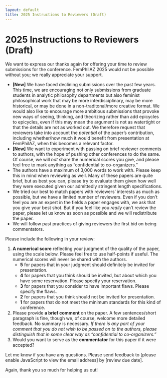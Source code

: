 ```yaml
---
layout: default
title: 2025 Instructions to Reviewers (Draft)
---
```


# 2025 Instructions to Reviewers (Draft)

We want to express our thanks again for offering your time to review submissions for the conference. FemPhilAZ 2025 would not be possible without you; we really appreciate your support.

- **[New]** We have faced declining submissions over the past few years. This time, we are encouraging not only submissions from graduate students in analytic philosophy departments but also feminist philosophical work that may be more interdisciplinary, may be more historical, or may be done in a non-traditonal/more creative format. We would also like to encourage more ambitious submissions that provoke new ways of seeing, thinking, and theorizing rather than add epicycles to epicycles, even if this may mean the argument is not as watertight or that the details are not as worked out. We therefore request that reviewers take into account the *potential* of the paper’s contribution, including whether/how much it would benefit from presentation at FemPhilAZ, when this becomes a relevant factor.
- **[New]** We want to experiment with passing on brief reviewer comments to authors, with the hope of pushing other conferences to do the same. Of course, we will *not* share the numerical scores you give, and please feel free to mark anything as “confidential to co-organizers.”
- The authors have a maximum of 3,000 words to work with. Please keep this in mind when reviewing as well. Many of these papers are quite brief, but as best you can, please try to evaluate them given how well they were executed given our admittedly stringent length specifications.
- We tried our best to match papers with reviewers’ interests as much as possible, but we have a limited number of reviewers. Even if you don’t feel you are an expert in the fields a paper engages with, we ask that you give your best shot. But if you feel like you *really* can’t review the paper, please let us know as soon as possible and we will redistribute the paper.
- We will follow past practices of giving reviewers the first bid on being commentators.

Please include the following in your review:

1. **A numerical score** reflecting your judgment of the quality of the paper, using the scale below. Please feel free to use half-points if useful. The numerical scores will never be shared with the authors.
   - **5** for papers that in your judgment should definitely be invited for presentation.
   - **4** for papers that you think should be invited, but about which you have some reservation. Please specify your reservation.
   - **3** for papers that you consider to have important flaws. Please specify the flaws.
   - **2** for papers that you think should not be invited for presentation.
   - **1** for papers that do not meet the minimum standards for this kind of conference.
2. Please provide **a brief comment** on the paper. A few sentences/short paragraph is fine, though we, of course, welcome more detailed feedback. No summary is necessary. *If there is any part of your comment that you do not wish to be passed on to the authors, please distinguish that in some clear way as “confidential to co-organizers.”*
3. Would you want to serve as the **commentator** for this paper if it were accepted?

<script language="JavaScript" type="text/javascript">
  var fem = "femphilaz";
  var arr = "@";
  var phil = "gmail";
  var dot = ".";
  var arizona = "com";
  var s = " ";
  document.write("<p>Let me know if you have any questions. Please send feedback to" + s + "<a href='" + "mail" + "to:" + fem + arr + phil + dot + arizona + "'>" + fem + arr + phil + dot + arizona + "</a> by [review due date].</p>");
</script>
<noscript><p>Let me know if you have any questions. Please send feedback to [please enable JavaScript to view the email address] by [review due date].</p></noscript>

Again, thank you so much for helping us out!